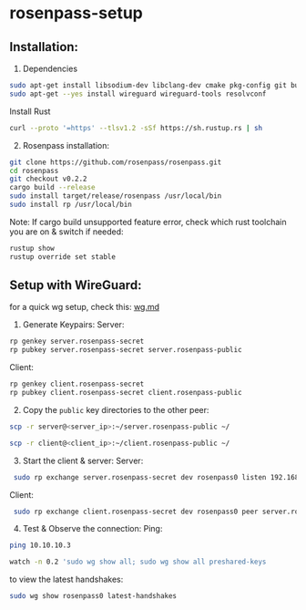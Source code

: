 # rosenpass-setup

## Installation:
1. Dependencies
```sh
sudo apt-get install libsodium-dev libclang-dev cmake pkg-config git build-essential
sudo apt-get --yes install wireguard wireguard-tools resolvconf
```
Install Rust
```sh
curl --proto '=https' --tlsv1.2 -sSf https://sh.rustup.rs | sh
```
2. Rosenpass installation:
```sh
git clone https://github.com/rosenpass/rosenpass.git
cd rosenpass
git checkout v0.2.2
cargo build --release
sudo install target/release/rosenpass /usr/local/bin
sudo install rp /usr/local/bin
```

Note: If cargo build unsupported feature error, check which rust toolchain you are on & switch if needed:
```sh
rustup show
rustup override set stable 
```
## Setup with WireGuard:

for a quick wg setup, check this: [wg.md](https://github.com/lakshya-chopra/rosenpass-setup/blob/main/wg.md)

1. Generate Keypairs:
Server:
```sh
rp genkey server.rosenpass-secret
rp pubkey server.rosenpass-secret server.rosenpass-public
```
Client:
```sh
rp genkey client.rosenpass-secret
rp pubkey client.rosenpass-secret client.rosenpass-public
```

2. Copy the `public` key directories to the other peer:
```sh
scp -r server@<server_ip>:~/server.rosenpass-public ~/
```
```sh
scp -r client@<client_ip>:~/client.rosenpass-public ~/
```

3. Start the client & server:
Server:
```sh
 sudo rp exchange server.rosenpass-secret dev rosenpass0 listen 192.168.6.233:9999 peer client.rosenpass-public allowed-ips 10.10.10.2/32
```
Client:
```sh
 sudo rp exchange client.rosenpass-secret dev rosenpass0 peer server.rosenpass-public endpoint 192.168.6.232:9999 allowed-ips 10.10.10.3/32
```
4.  Test & Observe the connection:
Ping:
```sh
ping 10.10.10.3
```
```sh
watch -n 0.2 'sudo wg show all; sudo wg show all preshared-keys
```
to view the latest handshakes:
```sh
sudo wg show rosenpass0 latest-handshakes
```
